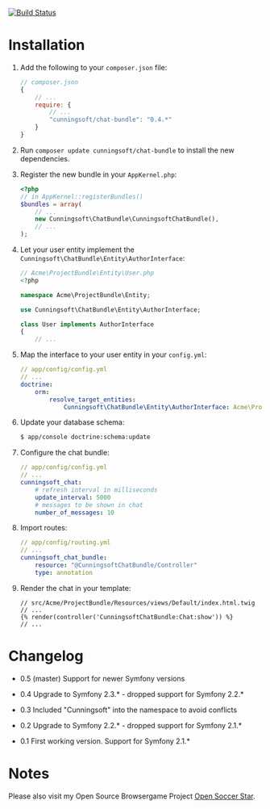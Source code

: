 [![Build Status](https://travis-ci.org/dmecke/ChatBundle.svg)](https://travis-ci.org/dmecke/ChatBundle)

Installation
============

1. Add the following to your `composer.json` file:

    ```js
    // composer.json
    {
        // ...
        require: {
            // ...
            "cunningsoft/chat-bundle": "0.4.*"
        }
    }
    ```

2. Run `composer update cunningsoft/chat-bundle` to install the new dependencies.

3. Register the new bundle in your `AppKernel.php`:

    ```php
    <?php
    // in AppKernel::registerBundles()
    $bundles = array(
        // ...
        new Cunningsoft\ChatBundle\CunningsoftChatBundle(),
        // ...
    );
    ```

4. Let your user entity implement the `Cunningsoft\ChatBundle\Entity\AuthorInterface`:

    ```php
    // Acme\ProjectBundle\Entity\User.php
    <?php

    namespace Acme\ProjectBundle\Entity;

    use Cunningsoft\ChatBundle\Entity\AuthorInterface;

    class User implements AuthorInterface
    {
        // ...
    ```

5. Map the interface to your user entity in your `config.yml`:

    ```yaml
    // app/config/config.yml
    // ...
    doctrine:
        orm:
            resolve_target_entities:
                Cunningsoft\ChatBundle\Entity\AuthorInterface: Acme\ProjectBundle\Entity\User
    ```

6. Update your database schema:

    ```bash
    $ app/console doctrine:schema:update
    ```

7. Configure the chat bundle:

    ```yaml
    // app/config/config.yml
    // ...
    cunningsoft_chat:
        # refresh interval in milliseconds
        update_interval: 5000
        # messages to be shown in chat
        number_of_messages: 10
    ```

8. Import routes:

    ```yaml
    // app/config/routing.yml
    // ...
    cunningsoft_chat_bundle:
        resource: "@CunningsoftChatBundle/Controller"
        type: annotation
    ```

9. Render the chat in your template:

    ```twig
    // src/Acme/ProjectBundle/Resources/views/Default/index.html.twig
    // ...
    {% render(controller('CunningsoftChatBundle:Chat:show')) %}
    // ...
    ```


Changelog
=========
* 0.5 (master)
Support for newer Symfony versions

* 0.4
Upgrade to Symfony 2.3.* - dropped support for Symfony 2.2.*

* 0.3
Included "Cunningsoft" into the namespace to avoid conflicts

* 0.2
Upgrade to Symfony 2.2.* - dropped support for Symfony 2.1.*

* 0.1
First working version. Support for Symfony 2.1.*


Notes
=====
Please also visit my Open Source Browsergame Project [Open Soccer Star](https://github.com/dmecke/OpenSoccerStar).
